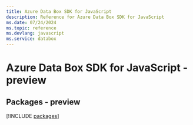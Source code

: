 ```yaml
---
title: Azure Data Box SDK for JavaScript
description: Reference for Azure Data Box SDK for JavaScript
ms.date: 07/24/2024
ms.topic: reference
ms.devlang: javascript
ms.service: databox
---
```

# Azure Data Box SDK for JavaScript - preview
## Packages - preview
[!INCLUDE [packages](data-box-index.md)]